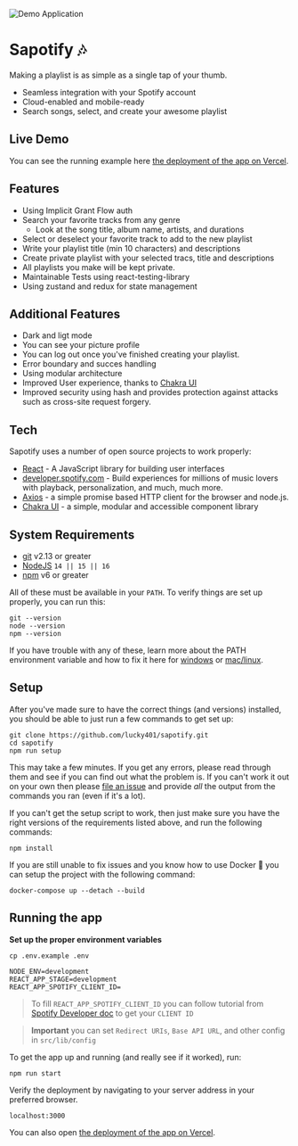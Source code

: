 ![Demo Application](https://snipboard.io/LJx2cH.jpg "Demo Application")

# Sapotify 🎶

Making a playlist is as simple as a single tap of your thumb.

- Seamless integration with your Spotify account
- Cloud-enabled and mobile-ready
- Search songs, select, and create your awesome playlist

## Live Demo

You can see the running example here [the deployment of the app on Vercel](https://sapotify.vercel.app).

## Features

- Using Implicit Grant Flow auth
- Search your favorite tracks from any genre
  - Look at the song title, album name, artists, and durations
- Select or deselect your favorite track to add to the new playlist
- Write your playlist title (min 10 characters) and descriptions
- Create private playlist with your selected tracs, title and descriptions
- All playlists you make will be kept private.
- Maintainable Tests using react-testing-library
- Using zustand and redux for state management

## Additional Features

- Dark and ligt mode
- You can see your picture profile
- You can log out once you've finished creating your playlist.
- Error boundary and succes handling
- Using modular architecture
- Improved User experience, thanks to [Chakra UI]
- Improved security using hash and provides protection against attacks such as cross-site request forgery.

## Tech

Sapotify uses a number of open source projects to work properly:

- [React] - A JavaScript library for building user interfaces
- [developer.spotify.com] - Build experiences for millions of music lovers with playback, personalization, and much, much more.
- [Axios] -  a simple promise based HTTP client for the browser and node.js.
- [Chakra UI] -  a simple, modular and accessible component library

## System Requirements

- [git][git] v2.13 or greater
- [NodeJS][node] `14 || 15 || 16`
- [npm][npm] v6 or greater

All of these must be available in your `PATH`. To verify things are set up properly, you can run this:

```shell
git --version
node --version
npm --version
```

If you have trouble with any of these, learn more about the PATH environment variable and how to fix it here for [windows][win-path] or [mac/linux][mac-path].

## Setup

After you've made sure to have the correct things (and versions) installed, you should be able to just run a few commands to get set up:

```
git clone https://github.com/lucky401/sapotify.git
cd sapotify
npm run setup
```

This may take a few minutes. If you get any errors, please read through them and see if you can find out what the problem is. If you can't work it out on your own then please [file an issue][issue] and provide _all_ the output from the commands you ran (even if it's a lot).

If you can't get the setup script to work, then just make sure you have the
right versions of the requirements listed above, and run the following commands:

```
npm install
```

If you are still unable to fix issues and you know how to use Docker 🐳 you can
setup the project with the following command:

```shell
docker-compose up --detach --build
```

## Running the app

**Set up the proper environment variables**
```shell
cp .env.example .env
```

```env
NODE_ENV=development
REACT_APP_STAGE=development
REACT_APP_SPOTIFY_CLIENT_ID=
```

> To fill `REACT_APP_SPOTIFY_CLIENT_ID` you can follow tutorial from [Spotify Developer doc] to get your `CLIENT ID`


> **Important** you can set `Redirect URIs`, `Base API URL`, and other config in `src/lib/config`

To get the app up and running (and really see if it worked), run:

```shell
npm run start
```

Verify the deployment by navigating to your server address in
your preferred browser.

```shell
localhost:3000
```

You can also open [the deployment of the app on Vercel](https://sapotify.vercel.app).

[//]: # (These are reference links used in the body of this note and get stripped out when the markdown processor does its job. There is no need to format nicely because it shouldn't be seen. Thanks SO - http://stackoverflow.com/questions/4823468/store-comments-in-markdown-syntax)

   [React]: <https://reactjs.org>
   [Chakra UI]: <https://chakra-ui.com>
   [React Table]: <https://react-table.tanstack.com>
   [Axios]: <https://axios-http.com>
   [npm]: <https://www.npmjs.com/>
   [node]: <https://nodejs.org>
   [git]: <https://git-scm.com/>
   [developer.spotify.com]: <https://developer.spotify.com/>
   [win-path]: <https://www.howtogeek.com/118594/how-to-edit-your-system-path-for-easy-command-line-access/>
   [mac-path]: <http://stackoverflow.com/a/24322978/971592>
   [Spotify developer doc]: <https://developer.spotify.com/documentation/general/guides/authorization/app-settings/>
   [issue]: <https://github.com/lucky401/sapotify/issues/new>
